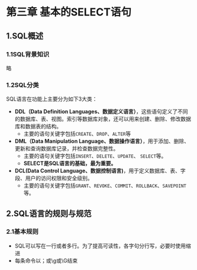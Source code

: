 # 第三章 基本的SELECT语句

## 1.SQL概述

### 1.1SQL背景知识

略

### 1.2SQL分类
SQL语言在功能上主要分为如下3大类：

-  **DDL（Data Definition Languages、数据定义语言）**，这些语句定义了不同的数据库、表、视图。索引等数据库对象，还可以用来创建、删除、修改数据库和数据表的结构。
   - 主要的语句关键字包括`CREATE`、`DROP`、`ALTER`等
-  **DML（Data Manipulation Language、数据操作语言）**，用于添加、删除、更新和查询数据库记录，并检查数据完整性。
   - 主要的语句关键字包括`INSERT`、`DELETE`、`UPDATE`、 `SELECT`等。
   - **SELECT是SQL语言的基础，最为重要。**
- **DCL(Data Control Language、数据控制语言)**，用于定义数据库、表、字段、用户的访问权限和安全级别。
  - 主要的语句关键字包括`GRANT`、`REVOKE`、`COMMIT`、`ROLLBACK`、`SAVEPOINT`等。
## 2.SQL语言的规则与规范
### 2.1基本规则
- SQL可以写在一行或者多行。为了提高可读性，各字句分行写，必要时使用缩进
- 每条命令以；或\g或\G结束